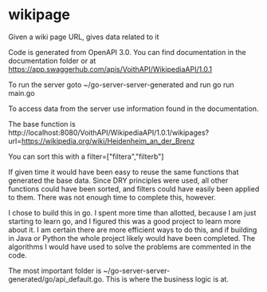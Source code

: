 # wikipage
Given a wiki page URL, gives data related to it

Code is generated from OpenAPI 3.0. You can find documentation in the documentation folder or at https://app.swaggerhub.com/apis/VoithAPI/WikipediaAPI/1.0.1

To run the server goto ~/go-server-server-generated and run go run main.go

To access data from the server use information found in the documentation. 

The base function is http://localhost:8080/VoithAPI/WikipediaAPI/1.0.1/wikipages?url=https://wikipedia.org/wiki/Heidenheim_an_der_Brenz

You can sort this with a filter=["filtera","filterb"]

If given time it would have been easy to reuse the same functions that generated the base data. Since DRY principles were used, all other functions could have been sorted, and filters could have easily been applied to them. There was not enough time to complete this, however.

I chose to build this in go. I spent more time than allotted, because I am just starting to learn go, and I figured this was a good project to learn more about it. I am certain there are more efficient ways to do this, and if building in Java or Python the whole project likely would have been completed. The algorithms I would have used to solve the problems are commented in the code.

The most important folder is ~/go-server-server-generated/go/api_default.go. This is where the business logic is at. 
